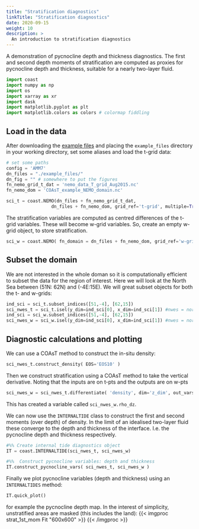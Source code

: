 ```yaml
---
title: "Stratification diagnostics"
linkTitle: "Stratification diagnostics"
date: 2020-09-15
weight: 10
description: >
  An introduction to stratification diagnostics
---
```


A demonstration of pycnocline depth and thickness diagnostics.
The first and second depth moments of stratification are computed as proxies
for pycnocline depth and thickness, suitable for a nearly two-layer fluid.

```python
import coast
import numpy as np
import os
import xarray as xr
import dask
import matplotlib.pyplot as plt
import matplotlib.colors as colors # colormap fiddling
```

## Load in the data

After downloading the [example files](https://linkedsystems.uk/erddap/files/COAsT_example_files/)
and placing the ``example_files`` directory in your working directory, set some
aliases and load the t-grid data:

```python
# set some paths
config = 'AMM7'
dn_files = "./example_files/"
dn_fig = "" # somewhere to put the figures
fn_nemo_grid_t_dat = 'nemo_data_T_grid_Aug2015.nc'
fn_nemo_dom = 'COAsT_example_NEMO_domain.nc'

sci_t = coast.NEMO(dn_files + fn_nemo_grid_t_dat,
                 dn_files + fn_nemo_dom, grid_ref='t-grid', multiple=True)
```

The stratification variables are computed as centred differences of the t-grid
variables. These will become w-grid variables.
So, create an empty w-grid object, to store stratification.

```python
sci_w = coast.NEMO( fn_domain = dn_files + fn_nemo_dom, grid_ref='w-grid')
```

## Subset the domain

We are not interested in the whole doman so it is computationally efficient to
subset the data for the region of interest. Here we will look at the North Sea between
(51N: 62N) and (-4E:15E). We will great subset objects for both the t- and w-grids:

```python
ind_sci = sci_t.subset_indices([51,-4], [62,15])
sci_nwes_t = sci_t.isel(y_dim=ind_sci[0], x_dim=ind_sci[1]) #nwes = northwest european shelf
ind_sci = sci_w.subset_indices([51,-4], [62,15])
sci_nwes_w = sci_w.isel(y_dim=ind_sci[0], x_dim=ind_sci[1]) #nwes = northwest european shelf
```

## Diagnostic calculations and plotting

We can use a COAsT method to construct the in-situ density:
```python
sci_nwes_t.construct_density( EOS='EOS10' )
```

Then we construct stratification using a COAsT method to take the vertical
derivative. Noting that the inputs are on t-pts and the outputs are on w-pts
```python
sci_nwes_w = sci_nwes_t.differentiate( 'density', dim='z_dim', out_varstr='rho_dz', out_obj=sci_nwes_w ) # --> sci_nwes_w.rho_dz
```
This has created a variable called ``sci_nwes_w.rho_dz``.

We can now use the ``INTERNALTIDE`` class to construct the first and second
moments (over depth) of density. In the limit of an idealised two-layer fluid
these converge to the depth and thickness of the interface. I.e. the pycnocline
depth and thickness respectively.

```python
#%% Create internal tide diagnostics object
IT = coast.INTERNALTIDE(sci_nwes_t, sci_nwes_w)

#%%  Construct pycnocline variables: depth and thickness
IT.construct_pycnocline_vars( sci_nwes_t, sci_nwes_w )
```

Finally we plot pycnocline variables (depth and thickness) using an ``INTERNALTIDES``
method:

```python
IT.quick_plot()
```

for example the pycnocline depth map. In the interest of simplicity, unstratified
areas are masked (this includes the land):
{{< imgproc strat_1st_mom Fit "600x600" >}}
{{< /imgproc >}}
